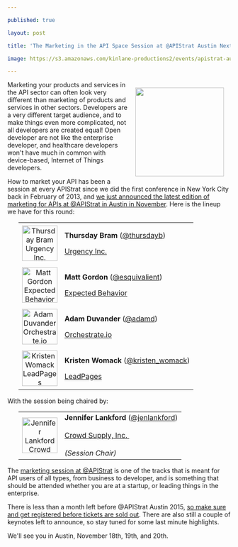---
published: true
layout: post
title: 'The Marketing in the API Space Session at @APIStrat Austin Next Month'
image: https://s3.amazonaws.com/kinlane-productions2/events/apistrat-austin/apistrat-austin-logo.png
---

<p><a href="http://austin2015.apistrat.com/"><img style="padding: 15px;" src="https://s3.amazonaws.com/kinlane-productions2/events/apistrat-austin/apistrat-austin-logo.png" alt="" width="200" align="right" /></a>
<p>Marketing your products and services in the API sector can often look very different than marketing of products and services in other sectors. Developers are a very different target audience, and to make things even more complicated, not all developers are created equal! Open developer are not like the enterprise developer, and healthcare developers won't have much in common with device-based, Internet of Things developers.&nbsp;
<p>How to market your API has been a session at every APIStrat since we did the first conference in New York City back in February of 2013, and <a href="http://austin2015.apistrat.com/">we just announced the latest edition of marketing for APIs at @APIStrat in Austin in November</a>. Here is the lineup we have for this round:
<table style="padding-left: 25px;" cellspacing="2" cellpadding="3" width="95%">
<tbody>
<tr>
<td width="80" align="center"><img src="https://s3.amazonaws.com/kinlane-productions2/events/apistrat-austin/speakers/thursday-bram.jpeg" alt="Thursday Bram Urgency Inc." width="80" /></td>
<td>
<p><span class="name"><strong>Thursday Bram </strong>(<a href="https://twitter.com/thursdayb">@thursdayb</a>)</span>
<p><a href="http://urgencyinc.com/">Urgency Inc.</a>
</td>
</tr>
<tr>
<td width="80" align="center"><img style="display: block; margin-left: auto; margin-right: auto;" src="https://s3.amazonaws.com/kinlane-productions2/events/apistrat-austin/speakers/matt-gordon-expected-behavior.jpg" alt="Matt Gordon Expected Behavior" width="80" /></td>
<td>
<p><span class="name"><strong>Matt Gordon </strong>(<a href="https://twitter.com/esquivalient">@esquivalient</a>)</span>
<p><span class="name"><a href="http://www.expectedbehavior.com/about">Expected Behavior</a></span>
</td>
</tr>
<tr>
<td width="80" align="center"><img src="https://s3.amazonaws.com/kinlane-productions2/events/apistrat-austin/speakers/adam-duvander.jpg" alt="Adam Duvander Orchestrate.io" width="80" /></td>
<td>
<p><span class="name"><strong>Adam Duvander </strong>(<a href="https://twitter.com/adamd">@adamd</a>)</span>
<p><span class="name"><a href="https://orchestrate.io/">Orchestrate.io</a></span>
</td>
</tr>
<tr>
<td width="80" align="center"><img src="https://s3.amazonaws.com/kinlane-productions2/events/apistrat-austin/speakers/kristen-womack.jpg" alt="Kristen Womack LeadPages" width="80" /></td>
<td>
<p><span class="name"><strong>Kristen Womack</strong> (<a href="https://twitter.com/kristen_womack">@kristen_womack</a>)</span>
<p><a href="https://www.leadpages.net/">LeadPages</a>
</td>
</tr>
</tbody>
</table>
<p>With the session being chaired by:
<table style="padding-left: 25px;" cellspacing="2" cellpadding="3" width="95%">
<tbody>
<tr>
<td width="80" align="center"><img src="https://s3.amazonaws.com/kinlane-productions2/events/apistrat-austin/speakers/jennifer-lankford.jpg" alt="Jennifer Lankford Crowd Supply, Inc. &lt;br /&gt;(Session Chair)" width="80" /></td>
<td><span class="name"><strong>Jennifer Lankford</strong> (<a href="https://twitter.com/jenlankford">@jenlankford</a>)<br /><br /><a href="https://www.crowdsupply.com/">Crowd Supply, Inc.&nbsp;</a><br /><br /><em>(Session Chair)</em></span></td>
</tr>
</tbody>
</table>
<p>The <a href="http://austin2015.apistrat.com/schedule/">marketing session at @APIStrat</a> is one of the tracks that is meant for API users of all types, from business to developer, and is something that should be attended whether you are at a startup, or leading things in the enterprise.&nbsp;
<p>There is less than a month left before @APIStrat Austin 2015, <a href="http://austin2015.apistrat.com/registration/">so make sure and get registered before tickets are sold out</a>.&nbsp;There are also still a couple of keynotes left to announce, so stay tuned for some last minute highlights.
<p>We'll see you in Austin, November 18th, 19th, and 20th.

